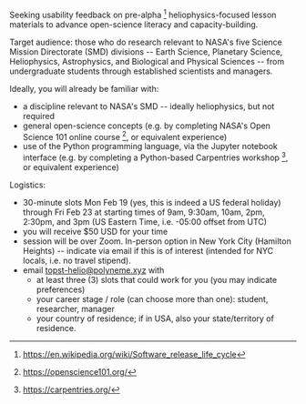 Seeking usability feedback on pre-alpha [^1] heliophysics-focused lesson materials to advance open-science literacy and capacity-building.

Target audience: those who do research relevant to NASA's five Science Mission Directorate (SMD) divisions -- Earth Science, Planetary Science, Heliophysics, Astrophysics, and Biological and Physical Sciences -- from undergraduate students through established scientists and managers.

Ideally, you will already be familiar with:

- a discipline relevant to NASA's SMD -- ideally heliophysics, but not required
- general open-science concepts (e.g. by completing NASA's Open Science 101 online course [^2], or equivalent experience)
- use of the Python programming language, via the Jupyter notebook interface (e.g. by completing a Python-based Carpentries workshop [^3], or equivalent experience)

Logistics:

- 30-minute slots Mon Feb 19 (yes, this is indeed a US federal holiday) through Fri Feb 23 at starting times of 9am, 9:30am, 10am, 2pm, 2:30pm, and 3pm (US Eastern Time, i.e. -05:00 offset from UTC)
- you will receive $50 USD for your time
- session will be over Zoom. In-person option in New York City (Hamilton Heights) -- indicate via email if this is of interest (intended for NYC locals, i.e. no travel stipend).
- email [topst-helio@polyneme.xyz](mailto:topst-helio@polyneme.xyz) with
  - at least three (3) slots that could work for you (you may indicate preferences)
  - your career stage / role (can choose more than one): student, researcher, manager
  - your country of residence; if in USA, also your state/territory of residence.

[^1]: <https://en.wikipedia.org/wiki/Software_release_life_cycle>
[^2]: <https://openscience101.org/>
[^3]: <https://carpentries.org/>

